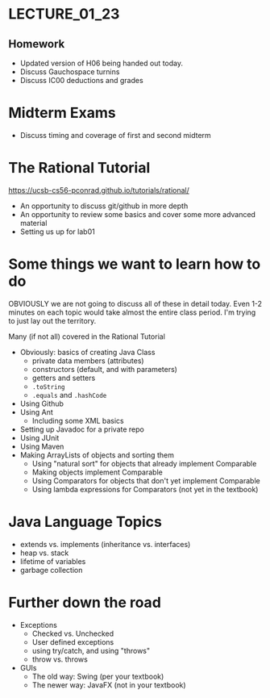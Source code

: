 # LECTURE_01_23

## Homework 

* Updated version of H06 being handed out today.
* Discuss Gauchospace turnins
* Discuss IC00 deductions and grades

# Midterm Exams

* Discuss timing and coverage of first and second midterm

# The Rational Tutorial

<https://ucsb-cs56-pconrad.github.io/tutorials/rational/>

* An opportunity to discuss git/github in more depth
* An opportunity to review some basics and cover some more advanced material
* Setting us up for lab01

# Some things we want to learn how to do

OBVIOUSLY we are not going to discuss all of these in detail today.  Even 1-2 minutes on each topic would take almost the entire class period.    I'm trying to just lay out the territory.

Many (if not all) covered in the Rational Tutorial

* Obviously: basics of creating Java Class
   * private data members (attributes)
   * constructors (default, and with parameters)
   * getters and setters
   * `.toString`
   * `.equals` and `.hashCode`
* Using Github
* Using Ant 
    * Including some XML basics
* Setting up Javadoc for a private repo
* Using JUnit
* Using Maven
* Making ArrayLists of objects and sorting them
   * Using "natural sort" for objects that already implement Comparable
   * Making objects implement Comparable
   * Using Comparators for objects that don't yet implement Comparable
   * Using lambda expressions for Comparators (not yet in the textbook)

# Java Language Topics

* extends vs. implements (inheritance vs. interfaces)
* heap vs. stack
* lifetime of variables
* garbage collection

# Further down the road

* Exceptions
   * Checked vs. Unchecked
   * User defined exceptions
   * using try/catch, and using "throws"   
   * throw vs. throws
* GUIs
   * The old way: Swing (per your textbook)
   * The newer way: JavaFX (not in your textbook)
